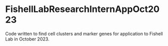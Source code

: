 # FishellLabResearchInternAppOct2023
Code written to find cell clusters and marker genes for application to Fishell Lab in October 2023.
